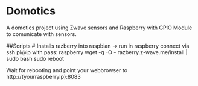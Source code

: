 # Domotics
A domotics project using Zwave sensors and Raspberry with GPIO Module to comunicate with sensors.

##Scripts
	# Installs razberry into raspbian -> run in raspberry connect via ssh pi@ip with pass: raspberry
	wget -q -O - razberry.z-wave.me/install | sudo bash
	sudo reboot

Wait for rebooting and point your webbrowser to http://{yourraspberryip}:8083
